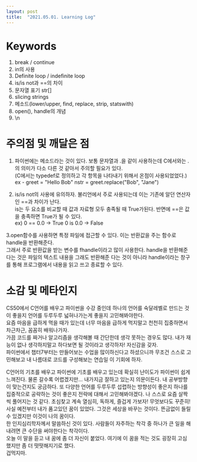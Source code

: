 ```yaml
---
layout: post
title:  "2021.05.01. Learning Log"
---
```


# Keywords
  
1. break / continue  
2. in의 사용  
3. Definite loop / indefinite loop  
4. is/is not과 ==의 차이  
5. 문자열 표기 str[]  
6. slicing strings  
7. 메소드(lower/upper, find, replace, strip, statswith)  
8. open(), handle의 개념  
9. \n  
  
  
# 주의점 및 깨달은 점
  
1. 파이썬에는 메소드라는 것이 있다. 보통 문자열과 .을 같이 사용하는데 C에서와는 .의 의미가 다소 다른 것 같아서 주의할 필요가 있다.  
 (C에서는 typedef로 정의하고 각 항목을 나타내기 위해서 온점이 사용되었었다.)
ex - greet = "Hello Bob"
     nstr = greet.replace("Bob", "Jane")
  
  
2. is/is not의 사용에 유의하자. 불리언에서 주로 사용되는데 이는 기존에 알던 연산자인 ==과 차이가 난다.  
 is는 두 요소를 비교할 때 값과 자료형 모두 충족될 때 True가된다. 반면에 ==은 값을 충족하면 True가 될 수 있다.  
 ex) 0 == 0.0 -> True
     0 is 0.0 -> False
  
  
3.open함수를 사용하면 특정 파일에 접근할 수 있다. 이는 반환값을 주는 함수로 handle을 반환해준다.  
그래서 주로 반환값을 받는 변수를 fhandle이라고 많이 사용한다. handle을 반환해준 다는 것은 파일의 텍스트 내용을 그래도 반환해준 다는 것이 아니라
handle이라는 창구를 통해 프로그램에서 내용을 읽고 쓰고 종료할 수 있다.
  
  
# 소감 및 메타인지
  
CS50에서 C언어를 배우고 파이썬을 수강 중인데 하나의 언어를 숙달레벨로 만드는 것이 좋을지 언어를 두루두루 넓혀나가는게 좋을지 고민해봐야한다.  
요즘 마음을 급하게 먹을 때가 있는데 너무 마음을 급하게 먹지말고 천천히 집중하면서 차근차근, 꼼꼼히 배워나가자.  
가끔 코드를 짜거나 알고리즘을 생각해볼 때 간단한데 생각 못하는 경우도 많다. 내가 재능이 없나 생각하지말고 하다보면 될 것이라고 생각하자! 자신감을 갖자.  
파이썬에서 챕터7부터는 만들어보는 수업을 많이하신다고 하셨으니까 무조건 스스로 고민해보고 내 나름대로 코드를 구성해보는 연습일 이 기회에 하자.
  
C언어의 기초를 배우고 파이썬에 기초를 배우고 있는데 확실히 난이도가 파이썬이 쉽게 느껴진다. 물론 갈수록 어렵겠지만... 내가지금 잘하고 있는지 의문이든다.
내 공부방향이 맞는건지도 궁금하다. 또 다양한 언어를 두루두루 섭렵하는 방향성이 좋은지 하나를 집중적으로 공략하는 것이 좋은지 전략에 대해서 고민해봐야겠다.
나 스스로 요즘 살짝씩 풀어지는 것 같다. 초심찾고 계속 열심히, 독하게, 즐겁게 가보자! 무엇보다도 꾸준히!  
사실 예전부터 내가 품고있던 꿈이 있었다. 그것은 세상을 바꾸는 것이다. 뜬금없이 들릴 수 있겠지만 이것이 나의 꿈이다.  
한 인지심리학자께서 말씀하신 것이 있다. 사람들이 자주하는 착각 중 하나가 큰 일을 해내려면 큰 수단을 써야한다는 착각이다.  
오늘 이 말을 듣고 내 꿈에 좀 더 자신이 붙었다. 여기에 이 꿈을 적는 것도 굉장히 고심했지만 좀 더 떳떳해지기로 했다.  
겁먹지마.
